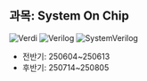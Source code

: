 ## 과목: System On Chip
![Verdi](https://img.shields.io/badge/Tool-VCS_Verdi-003366?logo=python&logoColor=blue)
![Verilog](https://img.shields.io/badge/Verilog-grey?logo=python&logoColor=yellow)
![SystemVerilog](https://img.shields.io/badge/SystemVerilog-grey?logo=python&logoColor=yellow)
* 전반기: 250604~250613 
* 후반기: 250714~250805
